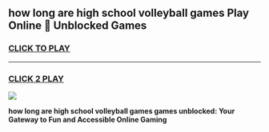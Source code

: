 
## how long are high school volleyball games Play Online 👋 Unblocked Games
<h3>
<a href="https://news.freeplayer.one?title=how_long_are_high_school_volleyball_games&ref=17GH">CLICK TO PLAY</a></h3>
<hr>

<h3>
<a href="https://news.freeplayer.one?title=how_long_are_high_school_volleyball_games&ref=17GH">CLICK 2 PLAY</a>
  
</h3>

<a href="https://news.freeplayer.one?title=how_long_are_high_school_volleyball_games&ref=17GH/"><img src="https://clearcache.store/games.png"></a>


**how long are high school volleyball games games unblocked: Your Gateway to Fun and Accessible Online Gaming**
